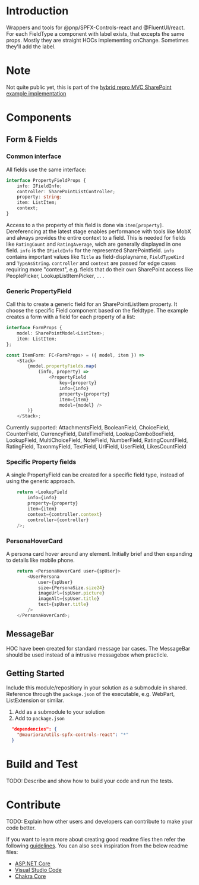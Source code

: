 # Introduction 
Wrappers and tools for @pnp/SPFX-Controls-react and @FluentUI/react. 
For each FieldType a component with label exists, that excepts the same props.
Mostly they are straight HOCs implementing onChange. Sometimes they'll add the label.

# Note
Not quite public yet, this is part of the [hybrid repro MVC SharePoint example implementation](https://github.com/mauriora/reusable-hybrid-repo-mvc-spfx-examples)

# Components
## Form & Fields
### Common interface
All fields use the same interface:
```typescript
interface PropertyFieldProps {
    info: IFieldInfo;
    controller: SharePointListController;
    property: string;
    item: ListItem;
    context;
}
```
Access to a the property of this field is done via `item[property]`. Dereferencing at the latest stage enables performance with tools like MobX and always provides the entire context to a field. This is needed for fields like `RatingCount` and `RatingAverage`, wich are generally displayed in one field.
`info` is the `IFieldInfo` for the represented SharePointfield. `info` contains important values like `Title` as field-displayname, `FieldTypeKind` and `TypeAsString`.
`controller` and `context` are passed for edge cases requiring more "context", e.g. fields that do their own SharePoint access like PeoplePicker, LookupListItemPicker, ... .

### Generic PropertyField
Call this to create a generic field for an SharePointListItem property. It choose the specific Field component based on the fieldtype.
The example creates a form with a field for each property of a list:

```typescript
interface FormProps {
    model: SharePointModel<ListItem>;
    item: ListItem;
};

const ItemForm: FC<FormProps> = ({ model, item }) =>
    <Stack>
        {model.propertyFields.map(
            (info, property) =>
                <PropertyField
                    key={property}
                    info={info}
                    property={property}
                    item={item}
                    model={model} />
        )}
    </Stack>;
```

Currently supported: AttachmentsField, BooleanField, ChoiceField, CounterField, CurrencyField, DateTimeField,  LookupComboBoxField, LookupField, MultiChoiceField, NoteField, NumberField, RatingCountField, RatingField, TaxonmyField, TextField, UrlField, UserField, LikesCountField

### Specific Property fields
A single PropertyField can be created for a specific field type, instead of using the generic approach.
```typescript
    return <LookupField
        info={info}
        property={property}
        item={item}
        context={controller.context}
        controller={controller}
    />;
```
### PersonaHoverCard

A persona card hover around any element. Initially brief and then expanding to details like mobile phone.

```typescript
    return <PersonaHoverCard user={spUser}>
        <UserPersona
            user={spUser}
            size={PersonaSize.size24}
            imageUrl={spUser.picture}
            imageAlt={spUser.title}
            text={spUser.title}
        />
    </PersonaHoverCard>;

```

## MessageBar
HOC have been created for standard message bar cases. The MessageBar should be used instead of a intrusive messagebox when practicle.


## Getting Started
Include this module/repositiory in your solution as a submodule in shared. Reference through the `package.json` of the executable, e.g. WebPart, ListExtension or similar.

1.	Add as a submodule to your solution
2.	Add to `package.json`
```json
  "dependencies": {
    "@mauriora/utils-spfx-controls-react": "*"
  }
```

# Build and Test
TODO: Describe and show how to build your code and run the tests. 

# Contribute
TODO: Explain how other users and developers can contribute to make your code better. 

If you want to learn more about creating good readme files then refer the following [guidelines](https://docs.microsoft.com/en-us/azure/devops/repos/git/create-a-readme?view=azure-devops). You can also seek inspiration from the below readme files:
- [ASP.NET Core](https://github.com/aspnet/Home)
- [Visual Studio Code](https://github.com/Microsoft/vscode)
- [Chakra Core](https://github.com/Microsoft/ChakraCore)
